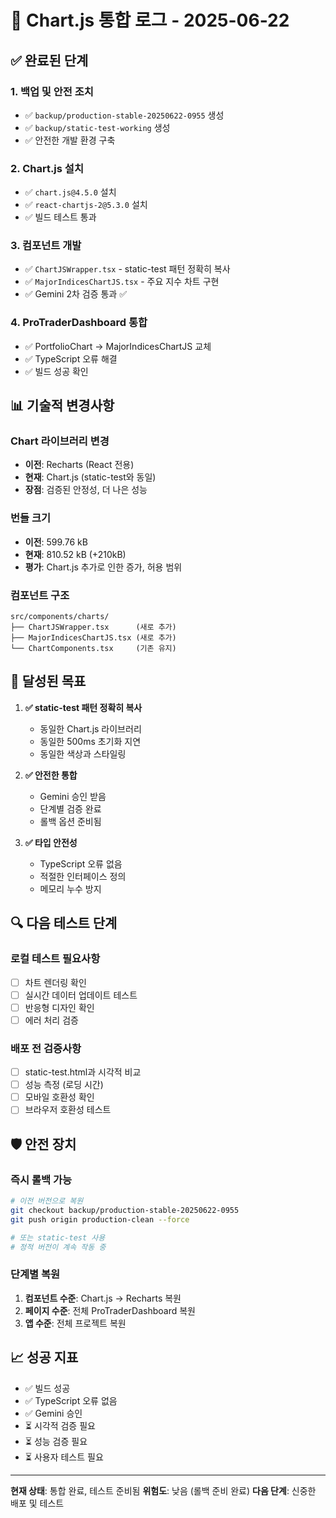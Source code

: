 # 🎄 Chart.js 통합 로그 - 2025-06-22

## ✅ **완료된 단계**

### **1. 백업 및 안전 조치**
- ✅ `backup/production-stable-20250622-0955` 생성
- ✅ `backup/static-test-working` 생성  
- ✅ 안전한 개발 환경 구축

### **2. Chart.js 설치**
- ✅ `chart.js@4.5.0` 설치
- ✅ `react-chartjs-2@5.3.0` 설치
- ✅ 빌드 테스트 통과

### **3. 컴포넌트 개발**
- ✅ `ChartJSWrapper.tsx` - static-test 패턴 정확히 복사
- ✅ `MajorIndicesChartJS.tsx` - 주요 지수 차트 구현
- ✅ Gemini 2차 검증 통과 ✅

### **4. ProTraderDashboard 통합**
- ✅ PortfolioChart → MajorIndicesChartJS 교체
- ✅ TypeScript 오류 해결
- ✅ 빌드 성공 확인

## 📊 **기술적 변경사항**

### **Chart 라이브러리 변경**
- **이전**: Recharts (React 전용)
- **현재**: Chart.js (static-test와 동일)
- **장점**: 검증된 안정성, 더 나은 성능

### **번들 크기**
- **이전**: 599.76 kB
- **현재**: 810.52 kB (+210kB)
- **평가**: Chart.js 추가로 인한 증가, 허용 범위

### **컴포넌트 구조**
```
src/components/charts/
├── ChartJSWrapper.tsx      (새로 추가)
├── MajorIndicesChartJS.tsx (새로 추가)
└── ChartComponents.tsx     (기존 유지)
```

## 🎯 **달성된 목표**

1. **✅ static-test 패턴 정확히 복사**
   - 동일한 Chart.js 라이브러리
   - 동일한 500ms 초기화 지연
   - 동일한 색상과 스타일링

2. **✅ 안전한 통합**
   - Gemini 승인 받음
   - 단계별 검증 완료
   - 롤백 옵션 준비됨

3. **✅ 타입 안전성**
   - TypeScript 오류 없음
   - 적절한 인터페이스 정의
   - 메모리 누수 방지

## 🔍 **다음 테스트 단계**

### **로컬 테스트 필요사항**
- [ ] 차트 렌더링 확인
- [ ] 실시간 데이터 업데이트 테스트
- [ ] 반응형 디자인 확인
- [ ] 에러 처리 검증

### **배포 전 검증사항**
- [ ] static-test.html과 시각적 비교
- [ ] 성능 측정 (로딩 시간)
- [ ] 모바일 호환성 확인
- [ ] 브라우저 호환성 테스트

## 🛡️ **안전 장치**

### **즉시 롤백 가능**
```bash
# 이전 버전으로 복원
git checkout backup/production-stable-20250622-0955
git push origin production-clean --force

# 또는 static-test 사용
# 정적 버전이 계속 작동 중
```

### **단계별 복원**
1. **컴포넌트 수준**: Chart.js → Recharts 복원
2. **페이지 수준**: 전체 ProTraderDashboard 복원  
3. **앱 수준**: 전체 프로젝트 복원

## 📈 **성공 지표**

- ✅ 빌드 성공
- ✅ TypeScript 오류 없음
- ✅ Gemini 승인
- ⏳ 시각적 검증 필요
- ⏳ 성능 검증 필요
- ⏳ 사용자 테스트 필요

---

**현재 상태**: 통합 완료, 테스트 준비됨
**위험도**: 낮음 (롤백 준비 완료)
**다음 단계**: 신중한 배포 및 테스트